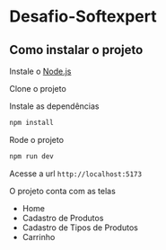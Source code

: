 # Desafio-Softexpert

## Como instalar o projeto

Instale o [Node.js](https://nodejs.org/en/)

Clone o projeto

Instale as dependências

```bash
npm install
```

Rode o projeto

```bash
npm run dev
```

Acesse a url `http://localhost:5173`

O projeto conta com as telas

- Home
- Cadastro de Produtos
- Cadastro de Tipos de Produtos
- Carrinho
